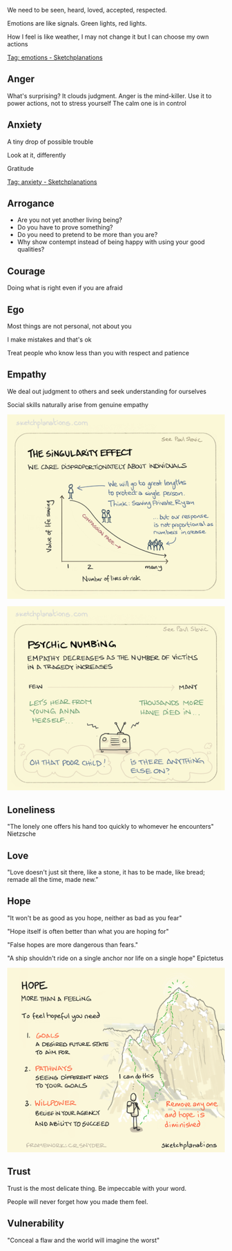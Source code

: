 ---
---



We need to be seen, heard, loved, accepted, respected. 

Emotions are like signals. Green lights, red lights. 

How I feel is like weather, I may not change it but I can choose my own actions 

[Tag: emotions - Sketchplanations](https://sketchplanations.com/tags/emotions)


## Anger 

What's surprising?
It clouds judgment. Anger is the mind-killer. 
Use it to power actions, not to stress yourself 
The calm one is in control 


## Anxiety 

A tiny drop of possible trouble

Look at it, differently

Gratitude

[Tag: anxiety - Sketchplanations](https://sketchplanations.com/tags/anxiety)

## Arrogance

- Are you not yet another living being?
- Do you have to prove something?
- Do you need to pretend to be more than you are?
- Why show contempt instead of being happy with using your good qualities?


## Courage 

Doing what is right even if you are afraid 

## Ego 

Most things are not personal, not about you  

I make mistakes and that's ok 

Treat people who know less than you with respect and patience


## Empathy 

We deal out judgment to others and seek understanding for ourselves

Social skills naturally arise from genuine empathy

![](/assets/static/img/the-singularity-effect.jpeg)

![](/assets/static/img/psychic-numbing.jpeg)


## Loneliness

"The lonely one offers his hand too quickly to whomever he encounters" Nietzsche 

## Love 

"Love doesn't just sit there, like a stone, it has to be made, like bread; remade all the time, made new.”

## Hope 

"It won't be as good as you hope, neither as bad as you fear"

"Hope itself is often better than what you are hoping for"

"False hopes are more dangerous than fears."

"A ship shouldn't ride on a single anchor nor life on a single hope" Epictetus

![](/assets/static/img/hope-is-more-than-a-feeling.png)


## Trust 

Trust is the most delicate thing. Be impeccable with your word.

People will never forget how you made them feel.

## Vulnerability

"Conceal a flaw and the world will imagine the worst" 
